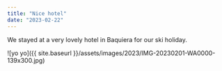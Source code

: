 ```yaml
---
title: "Nice hotel"
date: "2023-02-22"
---
```


We stayed at a very lovely hotel in Baquiera for our ski holiday.

![yo yo]({{ site.baseurl }}/assets/images/2023/IMG-20230201-WA0000-139x300.jpg)

